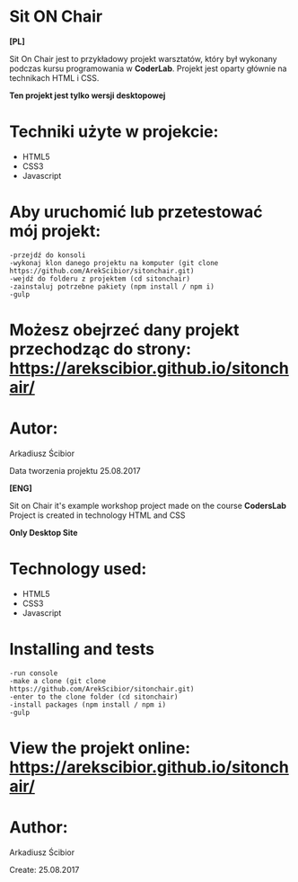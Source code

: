 # Sit ON Chair

**[PL]**

Sit On Chair jest to przykładowy projekt warsztatów, który był wykonany podczas kursu programowania w **CoderLab**.
Projekt jest oparty głównie na technikach HTML i CSS.

**Ten projekt jest tylko wersji desktopowej**



# Techniki użyte w projekcie:
- HTML5
- CSS3
- Javascript

# Aby uruchomić lub przetestować mój projekt:

```
-przejdź do konsoli
-wykonaj klon danego projektu na komputer (git clone https://github.com/ArekScibior/sitonchair.git)
-wejdź do folderu z projektem (cd sitonchair)
-zainstaluj potrzebne pakiety (npm install / npm i)
-gulp
```

# Możesz obejrzeć dany projekt przechodząc do strony: https://arekscibior.github.io/sitonchair/


# Autor:
Arkadiusz Ścibior

Data tworzenia projektu 25.08.2017





**[ENG]**

Sit on Chair it's example workshop project made on the course **CodersLab**
Project is created in technology HTML and CSS

**Only Desktop Site**

# Technology used:
- HTML5
- CSS3
- Javascript

# Installing and tests

```
-run console
-make a clone (git clone https://github.com/ArekScibior/sitonchair.git)
-enter to the clone folder (cd sitonchair)
-install packages (npm install / npm i)
-gulp
```


# View the projekt online: https://arekscibior.github.io/sitonchair/


# Author:
Arkadiusz Ścibior

Create: 25.08.2017

